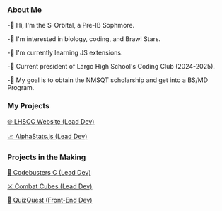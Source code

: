 <h3 class="aboutMe"> About Me </h3> 
<p class="aboutMe">-👋 Hi, I'm the S-Orbital, a Pre-IB Sophmore.  </p>
<p class="aboutMe">-👀 I'm interested in biology, coding, and Brawl Stars.  </p>
<p class="aboutMe">-🌱 I'm currently learning JS extensions.  </p>
<p class="aboutMe">-👑 Current president of Largo High School's Coding Club (2024-2025).  </p>
<p class="aboutMe">-🎯 My goal is to obtain the NMSQT scholarship and get into a BS/MD Program. </p> 
<div class="center-container">
<h3 class="aboutMe">My Projects </h3>  
<div class="project-container">
<a class="projects" href="largo.hackclub.com"><p class="aboutMe">🌐 LHSCC Website (Lead Dev)  </p></a>
<a class="projects" href=""><p class="aboutMe">📈 AlphaStats.js (Lead Dev)  </p></a>
</div>
</div>
<div class="center-container">
<h3 class="aboutMe">Projects in the Making </h3>  
<div class="project-container">
<a class="projects" href=""><p class="aboutMe">📄 Codebusters C (Lead Dev)  </p></a>
<a class="projects" href=""><p class="aboutMe">⚔️ Combat Cubes (Lead Dev)  </p></a>
<a class="projects" href=""><p class="aboutMe">📝 QuizQuest (Front-End Dev) </p></a>
</div>
</div>
